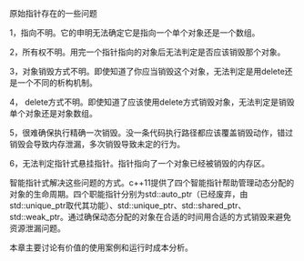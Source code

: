 原始指针存在的一些问题

1，指向不明。它的申明无法确定它是指向一个单个对象还是一个数组。

2，所有权不明。用完一个指针指向的对象后无法判定是否应该销毁那个对象。

3，对象销毁方式不明。即使知道了你应当销毁这个对象，无法判定是用delete还是一个不同的析构机制。

4， delete方式不明。即使知道了应该使用delete方式销毁对象，无法判定是销毁单个对象还是对象数组。

5，很难确保执行精确一次销毁。没一条代码执行路径都应该覆盖销毁动作，错过销毁会导致内存泄漏，多次销毁导致未定的行为。

6，无法判定指针式悬挂指针。指针指向了一个对象已经被销毁的内存区。


智能指针式解决这些问题的方式。c++11提供了四个智能指针帮助管理动态分配的对象的生命周期。四个职能指针分别为std::auto_ptr（已经废弃，由std::unique_ptr取代其功能）、std::unique_ptr、std::shared_ptr、std::weak_ptr。通过确保动态分配的对象在合适的时间用合适的方式销毁来避免资源泄漏问题。


本章主要讨论有价值的使用案例和运行时成本分析。
